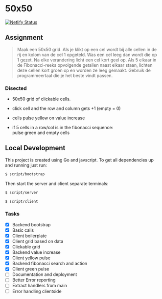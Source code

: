 # 50x50

[![Netlify Status](https://api.netlify.com/api/v1/badges/a244c9b2-a108-4d53-82d4-085ae5293cfd/deploy-status)](https://app.netlify.com/sites/50x50/deploys)

## Assignment

> Maak een 50x50 grid. Als je klikt op een cel wordt bij alle cellen in de rij en kolom van de cel 1 opgeteld. Was een cel leeg dan wordt die op 1 gezet. Na elke verandering licht een cel kort geel op. Als 5 elkaar in de Fibonacci-reeks opvolgende getallen naast elkaar staan, lichten deze cellen kort groen op en worden ze leeg gemaakt. Gebruik de programmeertaal die je het beste vindt passen.

### Disected

- 50x50 grid of clickable cells.
- click cell and the row and column gets +1 (empty = 0)
- cells pulse yellow on value increase

- if 5 cells in a row/col is in the fibonacci sequence:  
    pulse green and empty cells

## Local Development

This project is created using Go and javscript. To get all dependencies up and running just run:

```bash
$ script/bootstrap
```

Then start the server and client separate terminals:

```bash
$ script/server
```

```bash
$ script/client
```

### Tasks

- [x] Backend bootstrap
- [x] Basic calls
- [x] Client boilerplate
- [x] Client grid based on data
- [x] Clickable grid
- [x] Backend value increase
- [x] Client yellow pulse
- [x] Backend fibonacci search and action
- [x] Client green pulse
- [ ] Documentation and deployment
- [ ] Better Error reporting
- [ ] Extract handlers from main
- [ ] Error handling clientside
